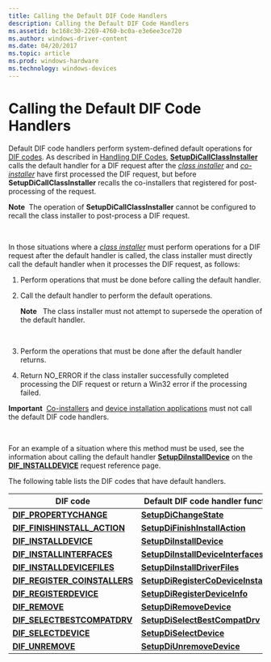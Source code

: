 ```yaml
---
title: Calling the Default DIF Code Handlers
description: Calling the Default DIF Code Handlers
ms.assetid: bc168c30-2269-4760-bc0a-e3e6ee3ce720
ms.author: windows-driver-content
ms.date: 04/20/2017
ms.topic: article
ms.prod: windows-hardware
ms.technology: windows-devices
---
```


# Calling the Default DIF Code Handlers


Default DIF code handlers perform system-defined default operations for [DIF codes](https://msdn.microsoft.com/library/windows/hardware/ff541307). As described in [Handling DIF Codes](handling-dif-codes.md), [**SetupDiCallClassInstaller**](https://msdn.microsoft.com/library/windows/hardware/ff550922) calls the default handler for a DIF request after the [*class installer*](https://msdn.microsoft.com/library/windows/hardware/ff556274#wdkgloss-class-installer) and [*co-installer*](https://msdn.microsoft.com/library/windows/hardware/ff556274#wdkgloss-co-installer) have first processed the DIF request, but before **SetupDiCallClassInstaller** recalls the co-installers that registered for post-processing of the request.

**Note**  The operation of **SetupDiCallClassInstaller** cannot be configured to recall the class installer to post-process a DIF request.

 

In those situations where a [*class installer*](https://msdn.microsoft.com/library/windows/hardware/ff556274#wdkgloss-class-installer) must perform operations for a DIF request after the default handler is called, the class installer must directly call the default handler when it processes the DIF request, as follows:

1.  Perform operations that must be done before calling the default handler.

2.  Call the default handler to perform the default operations.

    **Note**   The class installer must not attempt to supersede the operation of the default handler.

     

3.  Perform the operations that must be done after the default handler returns.

4.  Return NO\_ERROR if the class installer successfully completed processing the DIF request or return a Win32 error if the processing failed.

**Important**  [Co-installers](writing-a-co-installer.md) and [device installation applications](writing-a-device-installation-application.md) must not call the default DIF code handlers.

 

For an example of a situation where this method must be used, see the information about calling the default handler [**SetupDiInstallDevice**](https://msdn.microsoft.com/library/windows/hardware/ff552039) on the [**DIF\_INSTALLDEVICE**](https://msdn.microsoft.com/library/windows/hardware/ff543692) request reference page.

The following table lists the DIF codes that have default handlers.

| DIF code                                                             | Default DIF code handler function                                                  |
|----------------------------------------------------------------------|------------------------------------------------------------------------------------|
| [**DIF\_PROPERTYCHANGE**](https://msdn.microsoft.com/library/windows/hardware/ff543712)                | [**SetupDiChangeState**](https://msdn.microsoft.com/library/windows/hardware/ff550930)                               |
| [**DIF\_FINISHINSTALL\_ACTION**](https://msdn.microsoft.com/library/windows/hardware/ff543684)   | [**SetupDiFinishInstallAction**](https://msdn.microsoft.com/library/windows/hardware/ff551022)               |
| [**DIF\_INSTALLDEVICE**](https://msdn.microsoft.com/library/windows/hardware/ff543692)                  | [**SetupDiInstallDevice**](https://msdn.microsoft.com/library/windows/hardware/ff552039)                           |
| [**DIF\_INSTALLINTERFACES**](https://msdn.microsoft.com/library/windows/hardware/ff543695)          | [**SetupDiInstallDeviceInterfaces**](https://msdn.microsoft.com/library/windows/hardware/ff552043)       |
| [**DIF\_INSTALLDEVICEFILES**](https://msdn.microsoft.com/library/windows/hardware/ff543694)        | [**SetupDiInstallDriverFiles**](https://msdn.microsoft.com/library/windows/hardware/ff552048)                 |
| [**DIF\_REGISTER\_COINSTALLERS**](https://msdn.microsoft.com/library/windows/hardware/ff543715) | [**SetupDiRegisterCoDeviceInstallers**](https://msdn.microsoft.com/library/windows/hardware/ff552085) |
| [**DIF\_REGISTERDEVICE**](https://msdn.microsoft.com/library/windows/hardware/ff543713)                | [**SetupDiRegisterDeviceInfo**](https://msdn.microsoft.com/library/windows/hardware/ff552091)                 |
| [**DIF\_REMOVE**](https://msdn.microsoft.com/library/windows/hardware/ff543717)                                | [**SetupDiRemoveDevice**](https://msdn.microsoft.com/library/windows/hardware/ff552097)                             |
| [**DIF\_SELECTBESTCOMPATDRV**](https://msdn.microsoft.com/library/windows/hardware/ff543719)      | [**SetupDiSelectBestCompatDrv**](https://msdn.microsoft.com/library/windows/hardware/ff552112)               |
| [**DIF\_SELECTDEVICE**](https://msdn.microsoft.com/library/windows/hardware/ff543723)                    | [**SetupDiSelectDevice**](https://msdn.microsoft.com/library/windows/hardware/ff552115)                             |
| [**DIF\_UNREMOVE**](https://msdn.microsoft.com/library/windows/hardware/ff543728)                            | [**SetupDiUnremoveDevice**](https://msdn.microsoft.com/library/windows/hardware/ff552193)                         |

 

 

 





